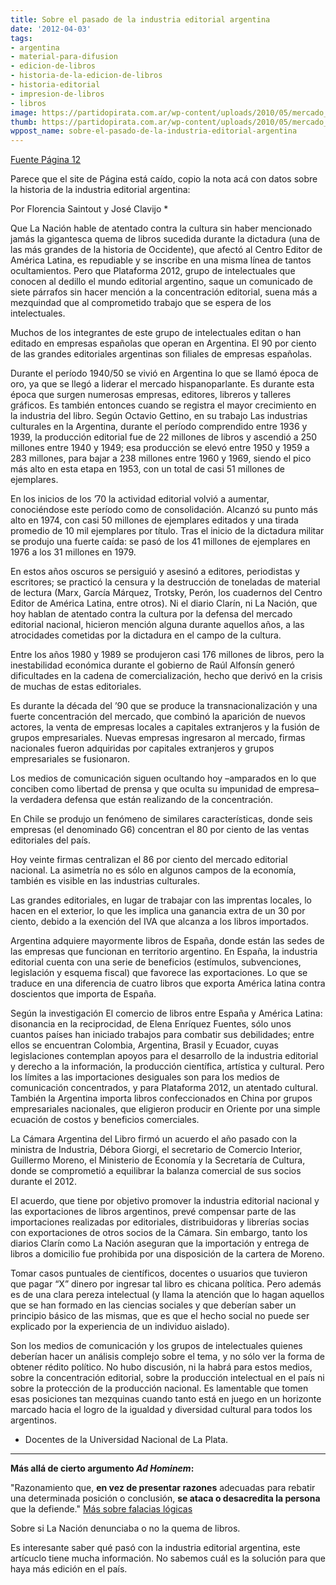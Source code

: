 ```yaml
---
title: Sobre el pasado de la industria editorial argentina
date: '2012-04-03'
tags:
- argentina
- material-para-difusion
- edicion-de-libros
- historia-de-la-edicion-de-libros
- historia-editorial
- impresion-de-libros
- libros
image: https://partidopirata.com.ar/wp-content/uploads/2010/05/mercado_de_libros.jpg
thumb: https://partidopirata.com.ar/wp-content/uploads/2010/05/mercado_de_libros-150x150.jpg
wppost_name: sobre-el-pasado-de-la-industria-editorial-argentina
---
```


<a href="http://www.pagina12.com.ar/diario/economia/2-191029-2012-04-03.html" target="_blank">Fuente Página 12</a>

Parece que el site de Página está caído, copio la nota acá con datos sobre la historia de la industria editorial argentina:

Por Florencia Saintout y José Clavijo *
<div id="cuerpo">

Que La Nación hable de atentado contra la cultura sin haber mencionado jamás la gigantesca quema de libros sucedida durante la dictadura (una de las más grandes de la historia de Occidente), que afectó al Centro Editor de América Latina, es repudiable y se inscribe en una misma línea de tantos ocultamientos. Pero que Plataforma 2012, grupo de intelectuales que conocen al dedillo el mundo editorial argentino, saque un comunicado de siete párrafos sin hacer mención a la concentración editorial, suena más a mezquindad que al comprometido trabajo que se espera de los intelectuales.

Muchos de los integrantes de este grupo de intelectuales editan o han editado en empresas españolas que operan en Argentina. El 90 por ciento de las grandes editoriales argentinas son filiales de empresas españolas.

Durante el período 1940/50 se vivió en Argentina lo que se llamó época de oro, ya que se llegó a liderar el mercado hispanoparlante. Es durante esta época que surgen numerosas empresas, editores, libreros y talleres gráficos. Es también entonces cuando se registra el mayor crecimiento en la industria del libro. Según Octavio Gettino, en su trabajo Las industrias culturales en la Argentina, durante el período comprendido entre 1936 y 1939, la producción editorial fue de 22 millones de libros y ascendió a 250 millones entre 1940 y 1949; esa producción se elevó entre 1950 y 1959 a 283 millones, para bajar a 238 millones entre 1960 y 1969, siendo el pico más alto en esta etapa en 1953, con un total de casi 51 millones de ejemplares.

En los inicios de los ’70 la actividad editorial volvió a aumentar, conociéndose este período como de consolidación. Alcanzó su punto más alto en 1974, con casi 50 millones de ejemplares editados y una tirada promedio de 10 mil ejemplares por título. Tras el inicio de la dictadura militar se produjo una fuerte caída: se pasó de los 41 millones de ejemplares en 1976 a los 31 millones en 1979.

En estos años oscuros se persiguió y asesinó a editores, periodistas y escritores; se practicó la censura y la destrucción de toneladas de material de lectura (Marx, García Márquez, Trotsky, Perón, los cuadernos del Centro Editor de América Latina, entre otros). Ni el diario Clarín, ni La Nación, que hoy hablan de atentado contra la cultura por la defensa del mercado editorial nacional, hicieron mención alguna durante aquellos años, a las atrocidades cometidas por la dictadura en el campo de la cultura.

Entre los años 1980 y 1989 se produjeron casi 176 millones de libros, pero la inestabilidad económica durante el gobierno de Raúl Alfonsín generó dificultades en la cadena de comercialización, hecho que derivó en la crisis de muchas de estas editoriales.

Es durante la década del ’90 que se produce la transnacionalización y una fuerte concentración del mercado, que combinó la aparición de nuevos actores, la venta de empresas locales a capitales extranjeros y la fusión de grupos empresariales. Nuevas empresas ingresaron al mercado, firmas nacionales fueron adquiridas por capitales extranjeros y grupos empresariales se fusionaron.

Los medios de comunicación siguen ocultando hoy –amparados en lo que conciben como libertad de prensa y que oculta su impunidad de empresa– la verdadera defensa que están realizando de la concentración.

En Chile se produjo un fenómeno de similares características, donde seis empresas (el denominado G6) concentran el 80 por ciento de las ventas editoriales del país.

Hoy veinte firmas centralizan el 86 por ciento del mercado editorial nacional. La asimetría no es sólo en algunos campos de la economía, también es visible en las industrias culturales.

Las grandes editoriales, en lugar de trabajar con las imprentas locales, lo hacen en el exterior, lo que les implica una ganancia extra de un 30 por ciento, debido a la exención del IVA que alcanza a los libros importados.

Argentina adquiere mayormente libros de España, donde están las sedes de las empresas que funcionan en territorio argentino. En España, la industria editorial cuenta con una serie de beneficios (estímulos, subvenciones, legislación y esquema fiscal) que favorece las exportaciones. Lo que se traduce en una diferencia de cuatro libros que exporta América latina contra doscientos que importa de España.

Según la investigación El comercio de libros entre España y América Latina: disonancia en la reciprocidad, de Elena Enríquez Fuentes, sólo unos cuantos países han iniciado trabajos para combatir sus debilidades; entre ellos se encuentran Colombia, Argentina, Brasil y Ecuador, cuyas legislaciones contemplan apoyos para el desarrollo de la industria editorial y derecho a la información, la producción científica, artística y cultural. Pero los límites a las importaciones desiguales son para los medios de comunicación concentrados, y para Plataforma 2012, un atentado cultural. También la Argentina importa libros confeccionados en China por grupos empresariales nacionales, que eligieron producir en Oriente por una simple ecuación de costos y beneficios comerciales.

La Cámara Argentina del Libro firmó un acuerdo el año pasado con la ministra de Industria, Débora Giorgi, el secretario de Comercio Interior, Guillermo Moreno, el Ministerio de Economía y la Secretaría de Cultura, donde se comprometió a equilibrar la balanza comercial de sus socios durante el 2012.

El acuerdo, que tiene por objetivo promover la industria editorial nacional y las exportaciones de libros argentinos, prevé compensar parte de las importaciones realizadas por editoriales, distribuidoras y librerías socias con exportaciones de otros socios de la Cámara. Sin embargo, tanto los diarios Clarín como La Nación aseguran que la importación y entrega de libros a domicilio fue prohibida por una disposición de la cartera de Moreno.

Tomar casos puntuales de científicos, docentes o usuarios que tuvieron que pagar “X” dinero por ingresar tal libro es chicana política. Pero además es de una clara pereza intelectual (y llama la atención que lo hagan aquellos que se han formado en las ciencias sociales y que deberían saber un principio básico de las mismas, que es que el hecho social no puede ser explicado por la experiencia de un individuo aislado).

Son los medios de comunicación y los grupos de intelectuales quienes deberían hacer un análisis complejo sobre el tema, y no sólo ver la forma de obtener rédito político. No hubo discusión, ni la habrá para estos medios, sobre la concentración editorial, sobre la producción intelectual en el país ni sobre la protección de la producción nacional. Es lamentable que tomen esas posiciones tan mezquinas cuando tanto está en juego en un horizonte marcado hacia el logro de la igualdad y diversidad cultural para todos los argentinos.

* Docentes de la Universidad Nacional de La Plata.

</div>

<hr />

<strong>Más allá de cierto argumento <em>Ad Hominem</em>:</strong>

"Razonamiento que, <strong>en vez de presentar razones</strong> adecuadas para rebatir una determinada posición o conclusión, <strong>se ataca o desacredita la persona </strong>que la defiende."
<a href="http://www.xtec.cat/~lvallmaj/preso/fal-log2.htm" target="_blank">Más sobre falacias lógicas</a>

Sobre si La Nación denunciaba o no la quema de libros.

Es interesante saber qué pasó con la industria editorial argentina, este artícuclo tiene mucha información.
No sabemos cuál es la solución para que haya más edición en el país.
